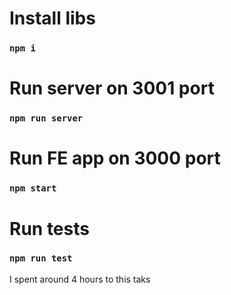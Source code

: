 # Install libs

### `npm i`

# Run server on 3001 port

### `npm run server`

# Run FE app on 3000 port

### `npm start`

# Run tests

### `npm run test`

I spent around 4 hours to this taks
